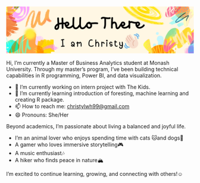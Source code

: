 

![](Banner.png)

Hi, I’m currently a Master of Business Analytics student at Monash University.
Through my master’s program, I’ve been building technical capabilities in R 
programming, Power BI, and data visualization. 

- 🔭 I’m currently working on intern project with The Kids.
- 🌱 I’m currently learning introduction of foresting, machine learning and creating R package.
- 📫 How to reach me: christylwh99@gmail.com
- 😄 Pronouns: She/Her

Beyond academics, I’m passionate about living a balanced and joyful life. 
- I’m an animal lover who enjoys spending time with cats 🐱and dogs🐶
- A gamer who loves immersive storytelling🎮
- A music enthusiast🎶
- A hiker who finds peace in nature🏔

I’m excited to continue learning, growing, and connecting with others!☺️
